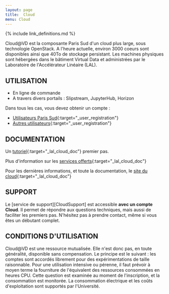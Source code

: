 ```yaml
---
layout: page
title:  Cloud
menu: Cloud
---
```


{% include link_definitions.md %}

Cloud@VD est la composante Paris Sud d'un cloud plus large, sous technologie
OpenStack. A l'heure actuelle, environ 3000 coeurs sont disponibles 
ainsi que 40To de stockage persistant. 
Les machines physiques sont hébergées dans le bâtiment Virtual Data 
et administrées par le Laboratoire de l'Accélérateur Linéaire (LAL). 

## UTILISATION

* En ligne de commande 
* A travers divers portails : Slipstream, JupyterHub, Horizon 

Dans tous les cas, vous devez obtenir un compte : 

* [Utilisateurs Paris Sud](http://www.informatique-scientifique.u-psud.fr/form/index){:target="_user_registration"}
* [Autres utilisateurs](https://openstack.lal.in2p3.fr/2016/02/16/registration/){:target="_user_registration"}

## DOCUMENTATION

Un [tutoriel](https://openstack.lal.in2p3.fr/tutoriel/tutorial/){:target="_lal_cloud_doc"} premier pas.

Plus d'information sur les [services offerts](https://openstack.lal.in2p3.fr/architecture-systeme/services/){:target="_lal_cloud_doc"}
 
Pour les dernières informations, et toute la documentation, le [site du cloud](https://openstack.lal.in2p3.fr/){:target="_lal_cloud_doc"}
 
## SUPPORT

Le [service de support][CloudSupport] est accessible
**avec un compte Cloud**. 
Il permet de répondre aux questions techniques, mais aussi de faciliter les premiers pas. N'hésitez pas à prendre
contact, même si vous êtes un débutant complet.

## CONDITIONS D'UTILISATION

Cloud@VD est une ressource mutualisée. Elle n'est donc pas, en toute généralité, disponible sans compensation.
Le principe est le suivant : les comptes sont accordés librement pour des expérimentations de taille raisonnable.
Pour une utilisation intensive ou pérenne,  il faut prévoir à moyen terme la fourniture de l'équivalent des ressources
consommées en heures CPU. Cette question est examinée au moment de l'inscription, et la consommation est monitorée.
La consommation électrique et les coûts d'exploitation sont supportés par l'Université.

